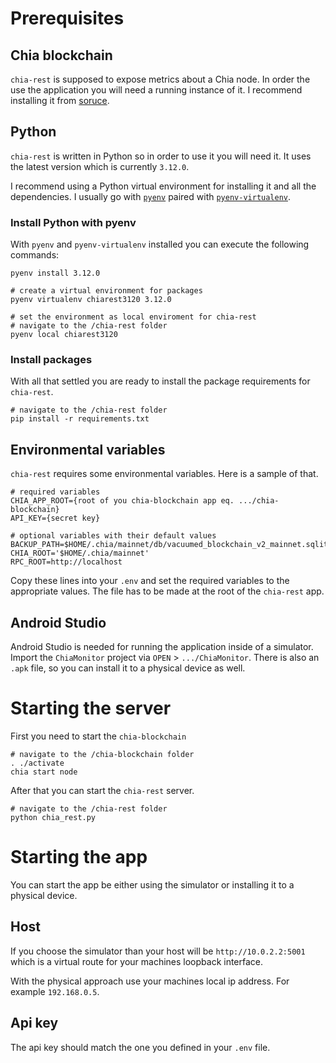 # Prerequisites

## Chia blockchain

`chia-rest` is supposed to expose metrics about a Chia node. In order the use the application you will need a running instance of it. I recommend installing it from [soruce](https://docs.chia.net/installation/#from-source).

## Python

`chia-rest` is written in Python so in order to use it you will need it. It uses the latest version which is currently `3.12.0`.

I recommend using a Python virtual environment for installing it and all the dependencies. I usually go with [`pyenv`](https://github.com/pyenv/pyenv) paired with [`pyenv-virtualenv`](https://github.com/pyenv/pyenv-virtualenv).

### Install Python with pyenv

With `pyenv` and `pyenv-virtualenv` installed you can execute the following commands:

```
pyenv install 3.12.0

# create a virtual environment for packages
pyenv virtualenv chiarest3120 3.12.0

# set the environment as local enviroment for chia-rest
# navigate to the /chia-rest folder
pyenv local chiarest3120 
```

### Install packages

With all that settled you are ready to install the package requirements for `chia-rest`.

```
# navigate to the /chia-rest folder
pip install -r requirements.txt
```

## Environmental variables

`chia-rest` requires some environmental variables.
Here is a sample of that.

```
# required variables
CHIA_APP_ROOT={root of you chia-blockchain app eq. .../chia-blockchain}
API_KEY={secret key}

# optional variables with their default values
BACKUP_PATH=$HOME/.chia/mainnet/db/vacuumed_blockchain_v2_mainnet.sqlite
CHIA_ROOT='$HOME/.chia/mainnet'
RPC_ROOT=http://localhost
```

Copy these lines into your `.env` and set the required variables to the appropriate values.
The file has to be made at the root of the `chia-rest` app.

## Android Studio

Android Studio is needed for running the application inside of a simulator. Import the `ChiaMonitor` project via `OPEN` > `.../ChiaMonitor`. There is also an `.apk` file, so you can install it to a physical device as well.

# Starting the server

First you need to start the `chia-blockchain`

```
# navigate to the /chia-blockchain folder
. ./activate
chia start node
```

After that you can start the `chia-rest` server.

```
# navigate to the /chia-rest folder
python chia_rest.py
```

# Starting the app

You can start the app be either using the simulator or installing it to a physical device.

## Host

If you choose the simulator than your host will be `http://10.0.2.2:5001` which is a virtual route for your machines loopback interface.

With the physical approach use your machines local ip address. For example `192.168.0.5`.

## Api key

The api key should match the one you defined in your `.env` file.
